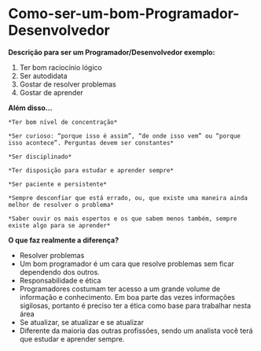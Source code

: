 # Como-ser-um-bom-Programador-Desenvolvedor
**Descrição para ser um Programador/Desenvolvedor exemplo:**
1. Ter bom raciocínio lógico
2. Ser autodidata
3. Gostar de resolver problemas
4. Gostar de aprender

**Além disso...**
    
    *Ter bom nível de concentração*
 
    *Ser curioso: “porque isso é assim”, “de onde isso vem” ou “porque isso acontece”. Perguntas devem ser constantes*
 
    *Ser disciplinado*

    *Ter disposição para estudar e aprender sempre*

    *Ser paciente e persistente*

    *Sempre desconfiar que está errado, ou, que existe uma maneira ainda melhor de resolver o problema*

    *Saber ouvir os mais espertos e os que sabem menos também, sempre existe algo para se aprender*

**O que faz realmente a diferença?**
- Resolver problemas
- Um bom programador é um cara que resolve problemas sem ficar dependendo dos outros. 
- Responsabilidade e ética
- Programadores costumam ter acesso a um grande volume de informação e conhecimento. Em boa parte das vezes informações sigilosas, portanto é preciso ter a ética como   base para trabalhar nesta área
- Se atualizar, se atualizar e se atualizar
- Diferente da maioria das outras profissões, sendo um analista você terá que estudar e aprender sempre.
